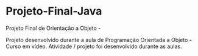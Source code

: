 # Projeto-Final-Java
Projeto Final de Orientação a Objeto -

Projeto desenvolvido durante a aula de Programação Orientada a Objeto - Curso em vídeo.
Atividade / projeto foi desenvolvido durante as aulas.
